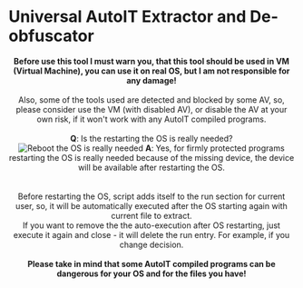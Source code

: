 # Universal AutoIT Extractor and De-obfuscator
<center>
<b>Before use this tool I must warn you, that this tool should be used in VM (Virtual Machine), you can use it on real OS, but I am not responsible for any damage!</b>
<br>
<br>
Also, some of the tools used are detected and blocked by some AV, so, please consider use the VM (with disabled AV), or disable the AV at your own risk, if it won't work with any AutoIT compiled programs.
<br>
<br>
<b>Q</b>: Is the restarting the OS is really needed?<br>
<img src="https://i.imgur.com/YtcMiOu.png" alt="Reboot the OS is really needed">
<b>A</b>: Yes, for firmly protected programs restarting the OS is really needed because of the missing device, the device will be available after restarting the OS.<br>
<br>
<br>
Before restarting the OS, script adds itself to the run section for current user, so, it will be automatically executed after the OS starting again with current file to extract.
<br>
If you want to remove the the auto-execution after OS restarting, just execute it again and close - it will delete the run entry. For example, if you change decision.
<br>
<br>
<b>Please take in mind that some AutoIT compiled programs can be dangerous for your OS and for the files you have!</b>
</center>
